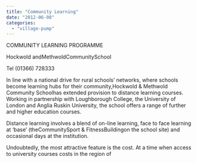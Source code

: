 ```yaml
---
title: "Community Learning"
date: "2012-06-08"
categories: 
  - "village-pump"
---
```


COMMUNITY LEARNING PROGRAMME

Hockwold andMethwoldCommunitySchool

Tel (01366) 728333

In line with a national drive for rural schools’ networks, where schools become learning hubs for their community,Hockwold & Methwold Community Schoolhas extended provision to distance learning courses. Working in partnership with Loughborough College, the University of London and Anglia Ruskin University, the school offers a range of further and higher education courses.

Distance learning involves a blend of on-line learning, face to face learning at ‘base’ (theCommunitySport & FitnessBuildingon the school site) and occasional days at the institution.

Undoubtedly, the most attractive feature is the cost. At a time when access to university courses costs in the region of
